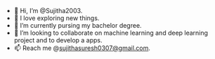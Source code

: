 - 👋 Hi, I’m @Sujitha2003.
- 👀 I love exploring new things.
- 🌱 I’m currently pursing  my bachelor degree.
- 💞️ I’m looking to collaborate on machine learning and deep learning project and to develop a apps.
- 📫 Reach me @sujithasuresh0307@gmail.com.

<!---
Sujitha2003/Sujitha2003 is a ✨ special ✨ repository because its `README.md` (this file) appears on your GitHub profile.
You can click the Preview link to take a look at your changes.
--->
